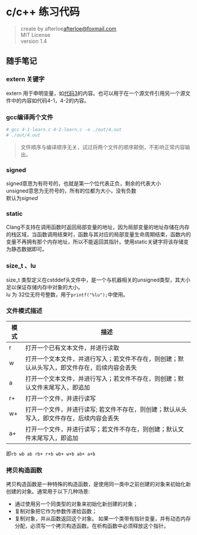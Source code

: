 # c/c++ 练习代码

> create by afterloe<afterloe@foxmail.com>  
> MIT License  
> version 1.4

## 随手笔记
### extern 关键字
extern
用于申明变量，如[代码3](./3-learn.c)的内容。也可以用于在一个源文件引用另一个源文件中的内容如代码4-1，4-2的内容。

### gcc编译两个文件
```bash
# gcc 4-1-learn.c 4-2-learn.c -o ./out/4.out
# ./out/4.out
```
> 文件顺序与编译顺序无关，试过将两个文件的顺序颠倒，不影响正常内容输出。

### signed
signed意思为有符号的，也就是第一个位代表正负，剩余的代表大小  
unsigned意思为无符号的，所有的位都为大小，没有负数  
默认为*signed*

### static
Clang不支持在调用函数时返回局部变量的地址，因为局部变量的地址存储在内存的栈区域，当函数调用结束时，函数与其对应的局部变量生命周期结束，函数内的变量不再拥有那个内存地址，所以不能返回其指针。使用static关键字将该存储变为静态数据即可。

### size\_t 、lu
size\_t 类型定义在cstddef头文件中，是一个与机器相关的unsigned类型，其大小足以保证存储内存中对象的大小。  
lu 为 32位无符号整数，用于`printf("%lu");`中使用。

### 文件模式描述

 模式 | 描述
-|-
 r | 打开一个已有文本文件，并进行读取
 w | 打开一个文本文件，并进行写入；若文件不存在，则创建；默认从头写入，即文件存在，后续内容会丢失
 a | 打开一个文本文件，并进行写入；若文件不存在，则创建；默认文件末尾写入，即追加
 r+ | 打开一个文件，并进行读写
 w+ | 打开一个文件，并进行读写; 若文件不存在，则创建；默认从头写入，即文件存在，后续内容会丢失
 a+ | 打开一个文件，并进行读写；若文件不存在，则创建；默认文件末尾写入，即追加

即`rb wb ab rb+ r+b wb+ w+b ab+ a+b`

### 拷贝构造函数
拷贝构造函数是一种特殊的构造函数，是使用同一类中之前创建的对象来初始化新创建的对象。通常用于以下几种场景:
- 通过使用另一个同类型的对象来初始化新创建的对象；
- 复制对象把它作为参数传递给函数；
- 复制对象，并从函数返回这个对象。
如果一个类带有指针变量，并有动态内存分配，必须写一个拷贝构造函数。在析构函数中必须释放这个指针。
